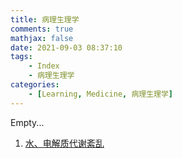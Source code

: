 ```yaml
---
title: 病理生理学
comments: true
mathjax: false
date: 2021-09-03 08:37:10
tags:
    - Index
    - 病理生理学
categories:
    - [Learning, Medicine, 病理生理学]
---
```


Empty...

<!-- more -->

1. <a href="{% post_path 水、电解质代谢紊乱 %}">水、电解质代谢紊乱</a>
